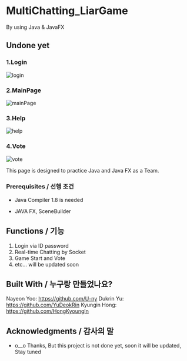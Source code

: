 # MultiChatting_LiarGame
By using Java &amp; JavaFX

## Undone yet

### 1.Login
![login](https://img1.daumcdn.net/thumb/R1280x0/?scode=mtistory2&fname=https%3A%2F%2Fblog.kakaocdn.net%2Fdn%2FbswIqw%2FbtrctubWmNG%2F0mOBPbrsMuNn4i90fvJd00%2Fimg.png)
### 2.MainPage
![mainPage](https://img1.daumcdn.net/thumb/R1280x0/?scode=mtistory2&fname=https%3A%2F%2Fblog.kakaocdn.net%2Fdn%2FcvFGwO%2Fbtrcs7HIj6i%2F7KJD2vbELWBeTGjxL08dn1%2Fimg.png)
### 3.Help 
![help](https://img1.daumcdn.net/thumb/R1280x0/?scode=mtistory2&fname=https%3A%2F%2Fblog.kakaocdn.net%2Fdn%2FbfKG7d%2FbtrcA2xZQnv%2Fhvbk5DLlRuyeCKG6Yr8Qhk%2Fimg.png)
### 4.Vote
![vote](https://img1.daumcdn.net/thumb/R1280x0/?scode=mtistory2&fname=https%3A%2F%2Fblog.kakaocdn.net%2Fdn%2F7ksT2%2FbtrcwwUf8Ps%2FqDkBtkLKYD24oqLnBuU9KK%2Fimg.png)

This page is designed to practice Java and Java FX as a Team.



### Prerequisites / 선행 조건

- Java Compiler 1.8 is needed

- JAVA FX, SceneBuilder

## Functions / 기능

1. Login via ID password
2. Real-time Chatting by Socket
3. Game Start and Vote
4. etc... will be updated soon


## Built With / 누구랑 만들었나요?

Nayeon Yoo: https://github.com/U-ny
Dukrin Yu: https://github.com/YuDeokRin
Kyungin Hong: https://github.com/HongKyoungIn


## Acknowledgments / 감사의 말

* o__o Thanks, But this project is not done yet, soon it will be updated, Stay tuned
